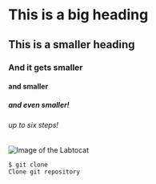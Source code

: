 # This is a big heading
## This is a smaller heading
### And it gets smaller
#### and smaller
##### and even smaller!
###### up to six steps!

![Image of the Labtocat](https://octodex.github.com/images/labtocat.png)

```
$ git clone
Clone git repository
```
